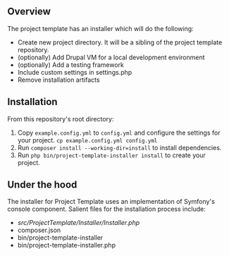 ## Overview

The project template has an installer which will do the following:

* Create new project directory. It will be a sibling of the project template repository.
* (optionally) Add Drupal VM for a local development environment
* (optionally) Add a testing framework
* Include custom settings in settings.php
* Remove installation artifacts

## Installation

From this repository's root directory:

  1. Copy `example.config.yml` to `config.yml` and configure the settings for your project.
     `cp example.config.yml config.yml`
  2. Run `composer install --working-dir=install` to install dependencies.
  3. Run `php bin/project-template-installer install` to create your project.

## Under the hood

The installer for Project Template uses an implementation of Symfony's console
component. Salient files for the installation process include:

* _src/ProjectTemplate/Installer/Installer.php_
* composer.json
* bin/project-template-installer
* bin/project-template-installer.php

